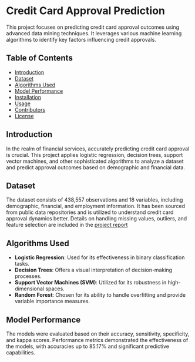 # Credit Card Approval Prediction

This project focuses on predicting credit card approval outcomes using advanced data mining techniques. It leverages various machine learning algorithms to identify key factors influencing credit approvals.

## Table of Contents
- [Introduction](#introduction)
- [Dataset](#dataset)
- [Algorithms Used](#algorithms-used)
- [Model Performance](#model-performance)
- [Installation](#installation)
- [Usage](#usage)
- [Contributors](#contributors)
- [License](#license)

## Introduction
In the realm of financial services, accurately predicting credit card approval is crucial. This project applies logistic regression, decision trees, support vector machines, and other sophisticated algorithms to analyze a dataset and predict approval outcomes based on demographic and financial data.

## Dataset
The dataset consists of 438,557 observations and 18 variables, including demographic, financial, and employment information. It has been sourced from public data repositories and is utilized to understand credit card approval dynamics better. Details on handling missing values, outliers, and feature selection are included in the [project report]()

## Algorithms Used
- **Logistic Regression**: Used for its effectiveness in binary classification tasks.
- **Decision Trees**: Offers a visual interpretation of decision-making processes.
- **Support Vector Machines (SVM)**: Utilized for its robustness in high-dimensional spaces.
- **Random Forest**: Chosen for its ability to handle overfitting and provide variable importance measures.

## Model Performance
The models were evaluated based on their accuracy, sensitivity, specificity, and kappa scores. Performance metrics demonstrated the effectiveness of the models, with accuracies up to 85.17% and significant predictive capabilities.
